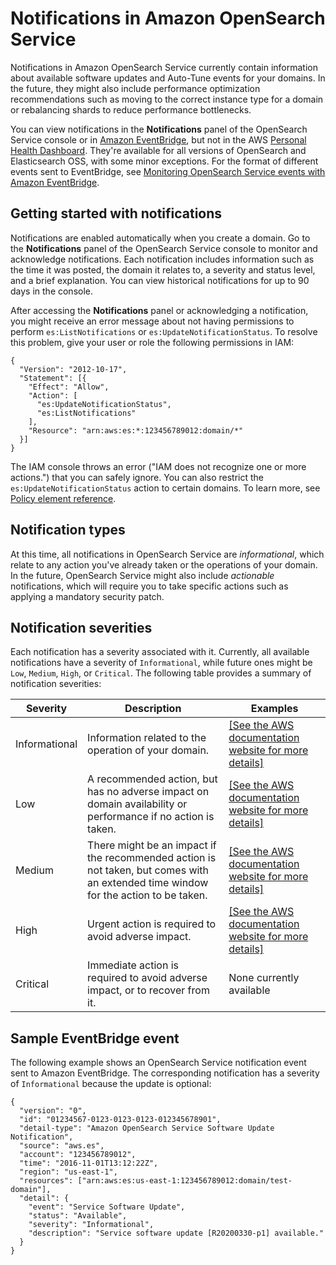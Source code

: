 # Notifications in Amazon OpenSearch Service<a name="managedomains-notifications"></a>

Notifications in Amazon OpenSearch Service currently contain information about available software updates and Auto\-Tune events for your domains\. In the future, they might also include performance optimization recommendations such as moving to the correct instance type for a domain or rebalancing shards to reduce performance bottlenecks\. 

You can view notifications in the **Notifications** panel of the OpenSearch Service console or in [Amazon EventBridge](https://docs.aws.amazon.com/eventbridge/latest/userguide/create-eventbridge-rule.html), but not in the AWS [Personal Health Dashboard](https://docs.aws.amazon.com/health/latest/ug/getting-started-phd.html)\. They're available for all versions of OpenSearch and Elasticsearch OSS, with some minor exceptions\. For the format of different events sent to EventBridge, see [Monitoring OpenSearch Service events with Amazon EventBridge](monitoring-events.md)\.

## Getting started with notifications<a name="managedomains-notifications-start"></a>

Notifications are enabled automatically when you create a domain\. Go to the **Notifications** panel of the OpenSearch Service console to monitor and acknowledge notifications\. Each notification includes information such as the time it was posted, the domain it relates to, a severity and status level, and a brief explanation\. You can view historical notifications for up to 90 days in the console\.

After accessing the **Notifications** panel or acknowledging a notification, you might receive an error message about not having permissions to perform `es:ListNotifications` or `es:UpdateNotificationStatus`\. To resolve this problem, give your user or role the following permissions in IAM:

```
{
  "Version": "2012-10-17",
  "Statement": [{
    "Effect": "Allow",
    "Action": [
      "es:UpdateNotificationStatus",
      "es:ListNotifications"
    ],
    "Resource": "arn:aws:es:*:123456789012:domain/*"
  }]
}
```

The IAM console throws an error \("IAM does not recognize one or more actions\."\) that you can safely ignore\. You can also restrict the `es:UpdateNotificationStatus` action to certain domains\. To learn more, see [Policy element reference](ac.md#ac-reference)\.

## Notification types<a name="managedomains-notifications-types"></a>

At this time, all notifications in OpenSearch Service are *informational*, which relate to any action you've already taken or the operations of your domain\. In the future, OpenSearch Service might also include *actionable* notifications, which will require you to take specific actions such as applying a mandatory security patch\. 

## Notification severities<a name="managedomains-notifications-severities"></a>

Each notification has a severity associated with it\. Currently, all available notifications have a severity of `Informational`, while future ones might be `Low`, `Medium`, `High`, or `Critical`\. The following table provides a summary of notification severities:


| Severity | Description | Examples | 
| --- | --- | --- | 
| Informational |  Information related to the operation of your domain\.  |  [\[See the AWS documentation website for more details\]](http://docs.aws.amazon.com/opensearch-service/latest/developerguide/managedomains-notifications.html)  | 
| Low |  A recommended action, but has no adverse impact on domain availability or performance if no action is taken\.  |  [\[See the AWS documentation website for more details\]](http://docs.aws.amazon.com/opensearch-service/latest/developerguide/managedomains-notifications.html)  | 
| Medium |  There might be an impact if the recommended action is not taken, but comes with an extended time window for the action to be taken\.  |  [\[See the AWS documentation website for more details\]](http://docs.aws.amazon.com/opensearch-service/latest/developerguide/managedomains-notifications.html)  | 
| High |  Urgent action is required to avoid adverse impact\.  |  [\[See the AWS documentation website for more details\]](http://docs.aws.amazon.com/opensearch-service/latest/developerguide/managedomains-notifications.html)  | 
| Critical |  Immediate action is required to avoid adverse impact, or to recover from it\.   | None currently available | 

## Sample EventBridge event<a name="managedomains-notifications-cloudwatch"></a>

The following example shows an OpenSearch Service notification event sent to Amazon EventBridge\. The corresponding notification has a severity of `Informational` because the update is optional:

```
{
  "version": "0",
  "id": "01234567-0123-0123-0123-012345678901",
  "detail-type": "Amazon OpenSearch Service Software Update Notification",
  "source": "aws.es",
  "account": "123456789012",
  "time": "2016-11-01T13:12:22Z",
  "region": "us-east-1",
  "resources": ["arn:aws:es:us-east-1:123456789012:domain/test-domain"],
  "detail": {
    "event": "Service Software Update",
    "status": "Available",
    "severity": "Informational",
    "description": "Service software update [R20200330-p1] available."
  }
}
```
